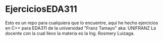 # EjerciciosEDA311
Esto es un repo para cualquiera que lo encuentre, aquí he hecho ejercicios en C++ para EDA311 de la universidad "Franz Tamayo" aka: UNIFRANZ
La docente con la cual llevo la materia es la Ing. Rosmery Luizaga.
 
